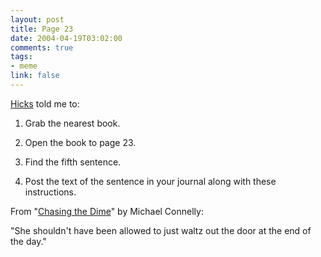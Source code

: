 ```yaml
--- 
layout: post
title: Page 23
date: 2004-04-19T03:02:00
comments: true
tags:
- meme
link: false
---
```

<a href="http://www.hicksdesign.co.uk/journal/" title="// hicksdesign :: journal">Hicks</a> told me to:


1. Grab the nearest book.


2. Open the book to page 23.


3. Find the fifth sentence.


4. Post the text of the sentence in your journal along with these instructions.

From "<a href="https://secure.palmdigitalmedia.com/product/detail/7130" title="Chasing the Dime">Chasing the Dime</a>" by Michael Connelly:

"She shouldn't have been allowed to just waltz out the door at the end of the day."
